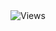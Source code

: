 <div class="views">
    <span class="views">
        <img src="https://visitor-badge.glitch.me/badge?page_id={{ .Permalink }}" alt="Views"/>
    </span>
</div>
